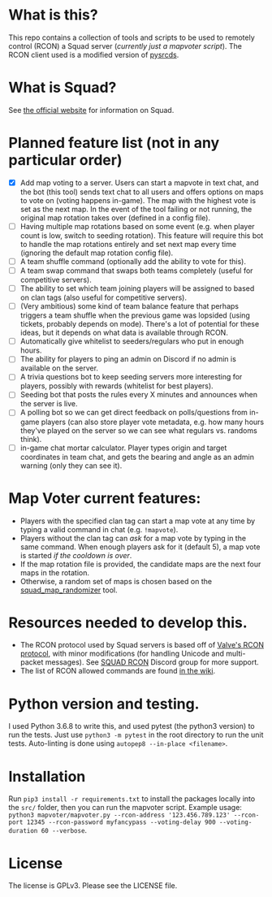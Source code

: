 # What is this?
This repo contains a collection of tools and scripts to be used to remotely control (RCON) a Squad server (*currently just a mapvoter script*). The RCON client used is a modified version of [pysrcds](https://github.com/bsubei/pysrcds).

# What is Squad?
See [the official website](https://joinsquad.com/) for information on Squad.

# Planned feature list (not in any particular order)
- [X] Add map voting to a server. Users can start a mapvote in text chat, and the bot (this tool) sends text chat to all users and offers options on maps to vote on (voting happens in-game). The map with the highest vote is set as the next map. In the event of the tool failing or not running, the original map rotation takes over (defined in a config file).
- [ ] Having multiple map rotations based on some event (e.g. when player count is low, switch to seeding rotation). This feature will require this bot to handle the map rotations entirely and set next map every time (ignoring the default map rotation config file).
- [ ] A team shuffle command (optionally add the ability to vote for this).
- [ ] A team swap command that swaps both teams completely (useful for competitive servers).
- [ ] The ability to set which team joining players will be assigned to based on clan tags (also useful for competitive servers).
- [ ] (Very ambitious) some kind of team balance feature that perhaps triggers a team shuffle when the previous game was lopsided (using tickets, probably depends on mode). There's a lot of potential for these ideas, but it depends on what data is available through RCON.
- [ ] Automatically give whitelist to seeders/regulars who put in enough hours.
- [ ] The ability for players to ping an admin on Discord if no admin is available on the server.
- [ ] A trivia questions bot to keep seeding servers more interesting for players, possibly with rewards (whitelist for best players).
- [ ] Seeding bot that posts the rules every X minutes and announces when the server is live.
- [ ] A polling bot so we can get direct feedback on polls/questions from in-game players (can also store player vote metadata, e.g. how many hours they've played on the server so we can see what regulars vs. randoms think).
- [ ] in-game chat mortar calculator. Player types origin and target coordinates in team chat, and gets the bearing and angle as an admin warning (only they can see it).

# Map Voter current features:
- Players with the specified clan tag can start a map vote at any time by typing a valid command in chat (e.g. `!mapvote`).
- Players without the clan tag can *ask* for a map vote by typing in the same command. When enough players ask for it (default 5), a map vote is started *if the cooldown is over*.
- If the map rotation file is provided, the candidate maps are the next four maps in the rotation.
- Otherwise, a random set of maps is chosen based on the [squad\_map\_randomizer](https://github.com/bsubei/squad_map_randomizer) tool.

# Resources needed to develop this.
- The RCON protocol used by Squad servers is based off of [Valve's RCON protocol](https://developer.valvesoftware.com/wiki/Source_RCON_Protocol), with minor modifications (for handling Unicode and multi-packet messages). See [SQUAD RCON](https://discord.gg/8tpbYZK) Discord group for more support.
- The list of RCON allowed commands are found [in the wiki](https://squad.gamepedia.com/Server_Administration).

# Python version and testing.
I used Python 3.6.8 to write this, and used pytest (the python3 version) to run the tests. Just use `python3 -m pytest`
in the root directory to run the unit tests. Auto-linting is done using `autopep8 --in-place <filename>`.

# Installation
Run `pip3 install -r requirements.txt` to install the packages locally into the `src/` folder, then you can run the mapvoter script. Example usage: `python3 mapvoter/mapvoter.py --rcon-address '123.456.789.123' --rcon-port 12345 --rcon-password myfancypass --voting-delay 900 --voting-duration 60 --verbose`.

# License
The license is GPLv3. Please see the LICENSE file.
